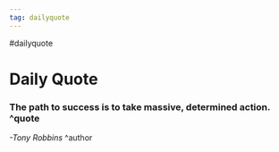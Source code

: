 ```yaml
---
tag: dailyquote
---
```


#dailyquote

# Daily Quote

### The path to success is to take massive, determined action. ^quote
*-Tony Robbins* ^author
